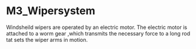 # M3_Wipersystem
Windsheild wipers are operated by an electric motor. The electric motor is attached to a worm gear ,which transmits the necessary force to a long rod tat sets the wiper arms in motion.
